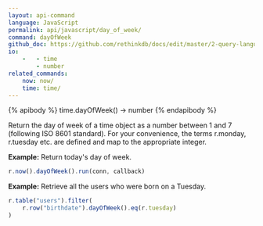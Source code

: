 ```yaml
---
layout: api-command 
language: JavaScript
permalink: api/javascript/day_of_week/
command: dayOfWeek
github_doc: https://github.com/rethinkdb/docs/edit/master/2-query-language/api/javascript/dates-and-times/dayOfWeek.md
io:
    -   - time
        - number
related_commands:
    now: now/
    time: time/
---
```


{% apibody %}
time.dayOfWeek() &rarr; number
{% endapibody %}

Return the day of week of a time object as a number between 1 and 7 (following ISO 8601 standard). For your convenience, the terms r.monday, r.tuesday etc. are defined and map to the appropriate integer.

__Example:__ Return today's day of week.

```js
r.now().dayOfWeek().run(conn, callback)
```

__Example:__ Retrieve all the users who were born on a Tuesday.

```js
r.table("users").filter(
    r.row("birthdate").dayOfWeek().eq(r.tuesday)
)
```

